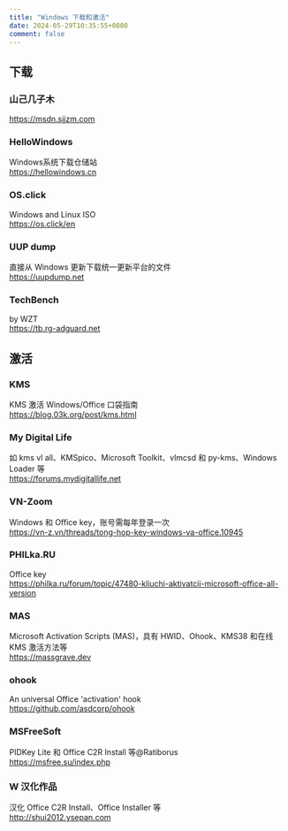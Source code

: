 ```yaml
---
title: "Windows 下载和激活"
date: 2024-05-29T10:35:55+0800
comment: false
---
```


## 下载

### 山己几子木

https://msdn.sjjzm.com  


### HelloWindows

Windows系统下载仓储站  
https://hellowindows.cn  

### OS.click

Windows and Linux ISO  
https://os.click/en

### UUP dump

直接从 Windows 更新下载统一更新平台的文件  
https://uupdump.net  

### TechBench

by WZT  
https://tb.rg-adguard.net  

## 激活

### KMS

KMS 激活 Windows/Office 口袋指南  
https://blog.03k.org/post/kms.html  

### My Digital Life

如 kms vl all、KMSpico、Microsoft Toolkit、vlmcsd 和 py-kms、Windows Loader 等  
https://forums.mydigitallife.net  


### VN-Zoom

Windows 和 Office key，账号需每年登录一次  
https://vn-z.vn/threads/tong-hop-key-windows-va-office.10945  

### PHILka.RU

Office key  
https://philka.ru/forum/topic/47480-kliuchi-aktivatcii-microsoft-office-all-version

### MAS

Microsoft Activation Scripts (MAS)，具有 HWID、Ohook、KMS38 和在线 KMS 激活方法等  
https://massgrave.dev

### ohook

An universal Office 'activation' hook  
https://github.com/asdcorp/ohook

### MSFreeSoft

PIDKey Lite 和 Office C2R Install 等@Ratiborus  
https://msfree.su/index.php

### W 汉化作品

汉化 Office C2R Install、Office Installer 等  
http://shui2012.ysepan.com


